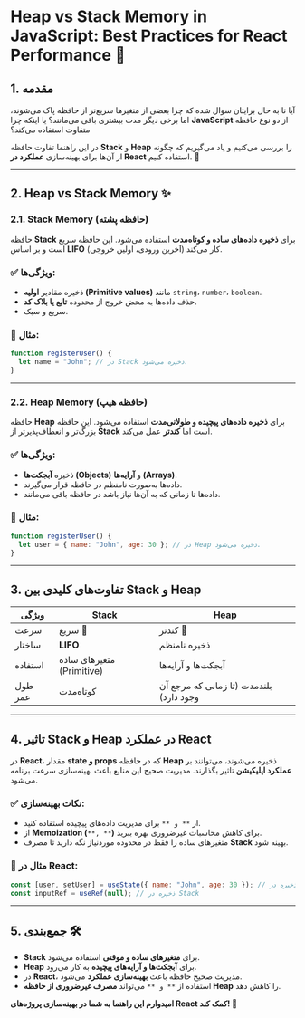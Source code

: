 # Heap vs Stack Memory in JavaScript: Best Practices for React Performance 🦆

## 1. مقدمه

آیا تا به حال برایتان سوال شده که چرا بعضی از متغیرها سریع‌تر از حافظه پاک می‌شوند، اما برخی دیگر مدت بیشتری باقی می‌مانند؟ یا اینکه چرا **JavaScript** از دو نوع حافظه متفاوت استفاده می‌کند؟

در این راهنما تفاوت حافظه **Stack** و **Heap** را بررسی می‌کنیم و یاد می‌گیریم که چگونه از آن‌ها برای بهینه‌سازی **عملکرد در React** استفاده کنیم. 🚀

---

## 2. Heap vs Stack Memory ✨

### 2.1. Stack Memory (حافظه پشته)

حافظه **Stack** برای **ذخیره داده‌های ساده و کوتاه‌مدت** استفاده می‌شود. این حافظه سریع است و بر اساس **LIFO** (آخرین ورودی، اولین خروجی) کار می‌کند.

### ✅ ویژگی‌ها:

- ذخیره مقادیر **اولیه (Primitive values)** مانند `string`، `number`، `boolean`.
- حذف داده‌ها به محض خروج از محدوده **تابع یا بلاک کد**.
- سریع و سبک.

### 🎯 مثال:

```javascript
function registerUser() {
  let name = "John"; // در Stack ذخیره می‌شود.
}
```

---

### 2.2. Heap Memory (حافظه هیپ)

حافظه **Heap** برای **ذخیره داده‌های پیچیده و طولانی‌مدت** استفاده می‌شود. این حافظه بزرگ‌تر و انعطاف‌پذیرتر از **Stack** است اما **کندتر** عمل می‌کند.

### ✅ ویژگی‌ها:

- ذخیره **آبجکت‌ها (Objects)** و **آرایه‌ها (Arrays)**.
- داده‌ها به‌صورت نامنظم در حافظه قرار می‌گیرند.
- داده‌ها تا زمانی که به آن‌ها نیاز باشد در حافظه باقی می‌مانند.

### 🎯 مثال:

```javascript
function registerUser() {
  let user = { name: "John", age: 30 }; // در Heap ذخیره می‌شود.
}
```

---

## 3. تفاوت‌های کلیدی بین Stack و Heap

| ویژگی   | Stack                     | Heap                                    |
| ------- | ------------------------- | --------------------------------------- |
| سرعت    | سریع 🚀                   | کندتر 🐢                                |
| ساختار  | **LIFO**                  | ذخیره نامنظم                            |
| استفاده | متغیرهای ساده (Primitive) | آبجکت‌ها و آرایه‌ها                     |
| طول عمر | کوتاه‌مدت                 | بلندمدت (تا زمانی که مرجع آن وجود دارد) |

---

## 4. تاثیر Stack و Heap در عملکرد React

در **React**، مقدار **state و props** که در حافظه **Heap** ذخیره می‌شوند، می‌توانند بر **عملکرد اپلیکیشن** تاثیر بگذارند. مدیریت صحیح این منابع باعث بهینه‌سازی سرعت برنامه می‌شود.

### ✅ نکات بهینه‌سازی:

- از ``** و **`` برای مدیریت داده‌های پیچیده استفاده کنید.
- از **Memoization (**``**, **``**)** برای کاهش محاسبات غیرضروری بهره ببرید.
- متغیرهای ساده را فقط در محدوده موردنیاز نگه دارید تا مصرف **Stack** بهینه شود.

### 🎯 مثال در React:

```javascript
const [user, setUser] = useState({ name: "John", age: 30 }); // ذخیره در Heap
const inputRef = useRef(null); // ذخیره در Stack
```

---

## 5. جمع‌بندی 🛠️

- **Stack** برای **متغیرهای ساده و موقتی** استفاده می‌شود.
- **Heap** برای **آبجکت‌ها و آرایه‌های پیچیده** به کار می‌رود.
- در **React**، مدیریت صحیح حافظه باعث **بهینه‌سازی عملکرد** می‌شود.
- استفاده از ``** و **`` می‌تواند **مصرف غیرضروری از حافظه Heap** را کاهش دهد.

**امیدوارم این راهنما به شما در بهینه‌سازی پروژه‌های React کمک کند! 🚀**

